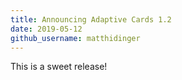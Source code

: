 ```yaml
---
title: Announcing Adaptive Cards 1.2
date: 2019-05-12
github_username: matthidinger
---
```


This is a sweet release!